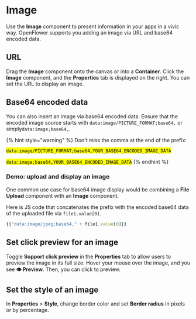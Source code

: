# Image

Use the **Image** component to present information in your apps in a vivic way. OpenFlower supports you adding an image via URL and base64 encoded data.

## URL

Drag the **Image** component onto the canvas or into a **Container**. Click the **Image** component, and the **Properties** tab is displayed on the right. You can set the URL to display an image.

## Base64 encoded data

You can also insert an image via base64 encoded data. Ensure that the encoded image source starts with `data:image/PICTURE_FORMAT;base64,` or simply`data:image;base64,`.

{% hint style="warning" %}
Don't miss the comma at the end of the prefix:

<mark style="background-color:yellow;">`data:image/PICTURE_FORMAT;base64`</mark><mark style="background-color:yellow;">**`,`**</mark><mark style="background-color:yellow;">`YOUR_BASE64_ENCODED_IMAGE_DATA`</mark>

<mark style="background-color:yellow;">`data:image;base64`</mark><mark style="background-color:yellow;">**`,`**</mark><mark style="background-color:yellow;">`YOUR_BASE64_ENCODED_IMAGE_DATA`</mark>
{% endhint %}

### Demo: upload and display an image

One common use case for base64 image display would be combining a **File Upload** component with an **Image** component.

Here is JS code that concatenates the prefix with the encoded base64 data of the uploaded file via `file1.value[0]`.

```javascript
{{"data:image/jpeg;base64," + file1.value[0]}} 
```

## Set click preview for an image

Toggle **Support click preview** in the **Properties** tab to allow users to preview the image in its full size. Hover your mouse over the image, and you see **👁 Preview**. Then, you can click to preview.

## Set the style of an image

In **Properties** > **Style**, change border color and set **Border radius** in pixels or by percentage.
